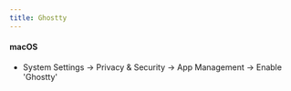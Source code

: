 ```yaml
---
title: Ghostty
---
```


#### macOS

- System Settings → Privacy & Security → App Management → Enable 'Ghostty'
